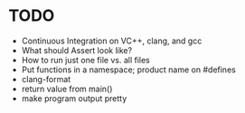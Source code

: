# TODO

- Continuous Integration on VC++, clang, and gcc
- What should Assert look like?
- How to run just one file vs. all files
- Put functions in a namespace; product name on #defines
- clang-format
- return value from main()
- make program output pretty
